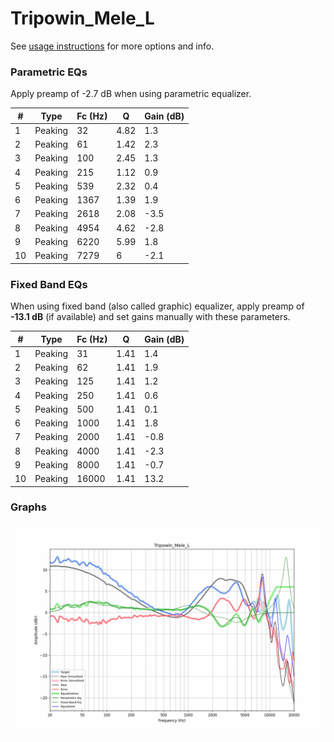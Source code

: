 # Tripowin_Mele_L
See [usage instructions](https://github.com/jaakkopasanen/AutoEq#usage) for more options and info.

### Parametric EQs
Apply preamp of -2.7 dB when using parametric equalizer.

|   # | Type    |   Fc (Hz) |    Q |   Gain (dB) |
|-----|---------|-----------|------|-------------|
|   1 | Peaking |        32 | 4.82 |         1.3 |
|   2 | Peaking |        61 | 1.42 |         2.3 |
|   3 | Peaking |       100 | 2.45 |         1.3 |
|   4 | Peaking |       215 | 1.12 |         0.9 |
|   5 | Peaking |       539 | 2.32 |         0.4 |
|   6 | Peaking |      1367 | 1.39 |         1.9 |
|   7 | Peaking |      2618 | 2.08 |        -3.5 |
|   8 | Peaking |      4954 | 4.62 |        -2.8 |
|   9 | Peaking |      6220 | 5.99 |         1.8 |
|  10 | Peaking |      7279 | 6    |        -2.1 |

### Fixed Band EQs
When using fixed band (also called graphic) equalizer, apply preamp of **-13.1 dB** (if available) and set gains manually with these parameters.

|   # | Type    |   Fc (Hz) |    Q |   Gain (dB) |
|-----|---------|-----------|------|-------------|
|   1 | Peaking |        31 | 1.41 |         1.4 |
|   2 | Peaking |        62 | 1.41 |         1.9 |
|   3 | Peaking |       125 | 1.41 |         1.2 |
|   4 | Peaking |       250 | 1.41 |         0.6 |
|   5 | Peaking |       500 | 1.41 |         0.1 |
|   6 | Peaking |      1000 | 1.41 |         1.8 |
|   7 | Peaking |      2000 | 1.41 |        -0.8 |
|   8 | Peaking |      4000 | 1.41 |        -2.3 |
|   9 | Peaking |      8000 | 1.41 |        -0.7 |
|  10 | Peaking |     16000 | 1.41 |        13.2 |

### Graphs
![](./Tripowin_Mele_L.png)
